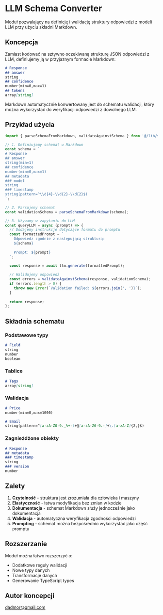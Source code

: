 # LLM Schema Converter

Moduł pozwalający na definicję i walidację struktury odpowiedzi z modeli LLM przy użyciu składni Markdown.

## Koncepcja

Zamiast kodować na sztywno oczekiwaną strukturę JSON odpowiedzi z LLM, definiujemy ją w przyjaznym formacie Markdown:

```markdown
# Response
## answer
string
## confidence
number(min=0,max=1)
## tokens
array[string]
```

Markdown automatycznie konwertowany jest do schematu walidacji, który można wykorzystać do weryfikacji odpowiedzi z dowolnego LLM.

## Przykład użycia

```javascript
import { parseSchemaFromMarkdown, validateAgainstSchema } from '@/lib/schemaConverter';

// 1. Definiujemy schemat w Markdown
const schema = `
# Response
## answer
string(min=1)
## confidence
number(min=0,max=1)
## metadata
### model
string
### timestamp
string(pattern=^\\d{4}-\\d{2}-\\d{2}$)
`;

// 2. Parsujemy schemat
const validationSchema = parseSchemaFromMarkdown(schema);

// 3. Używamy w zapytaniu do LLM
const queryLLM = async (prompt) => {
  // Dodajemy instrukcje dotyczące formatu do promptu
  const formattedPrompt = `
    Odpowiedz zgodnie z następującą strukturą:
    ${schema}
    
    Prompt: ${prompt}
  `;

  const response = await llm.generate(formattedPrompt);
  
  // Walidujemy odpowiedź
  const errors = validateAgainstSchema(response, validationSchema);
  if (errors.length > 0) {
    throw new Error(`Validation failed: ${errors.join(', ')}`);
  }
  
  return response;
};
```

## Składnia schematu

### Podstawowe typy
```markdown
# Field
string
number
boolean
```

### Tablice
```markdown
# Tags
array[string]
```

### Walidacja
```markdown
# Price
number(min=0,max=1000)

# Email
string(pattern=^[a-zA-Z0-9._%+-]+@[a-zA-Z0-9.-]+\.[a-zA-Z]{2,}$)
```

### Zagnieżdżone obiekty
```markdown
# Response
## metadata
### timestamp
string
### version
number
```

## Zalety

1. **Czytelność** - struktura jest zrozumiała dla człowieka i maszyny
2. **Elastyczność** - łatwa modyfikacja bez zmian w kodzie
3. **Dokumentacja** - schemat Markdown służy jednocześnie jako dokumentacja
4. **Walidacja** - automatyczna weryfikacja zgodności odpowiedzi
5. **Prompting** - schemat można bezpośrednio wykorzystać jako część promptu

## Rozszerzanie

Moduł można łatwo rozszerzyć o:
- Dodatkowe reguły walidacji
- Nowe typy danych
- Transformacje danych
- Generowanie TypeScript types

## Autor koncepcji
dadmor@gmail.com